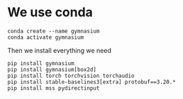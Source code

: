 # We use conda
```
conda create --name gymnasium
conda activate gymnasium
```
Then we install everything we need
```
pip install gymnasium
pip install gymnasium[box2d]
pip install torch torchvision torchaudio
pip install stable-baselines3[extra] protobuf==3.20.*
pip install mss pydirectinput
```

